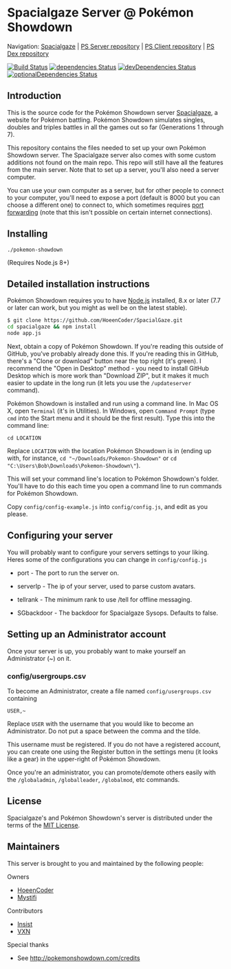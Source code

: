 Spacialgaze Server @ Pokémon Showdown
========================================================================

Navigation: [Spacialgaze][1] | [PS Server repository][10] | [PS Client repository][2] | [PS Dex repository][3]

  [1]: http://spacialgaze.psim.us/
  [2]: https://github.com/Zarel/Pokemon-Showdown-Client
  [3]: https://github.com/Zarel/Pokemon-Showdown-Dex
  [10]: https://github.com/Zarel/Pokemon-Showdown

[![Build Status](https://travis-ci.org/HoeenCoder/SpacialGaze.svg)](https://travis-ci.org/HoeenCoder/SpacialGaze)
[![dependencies Status](https://david-dm.org/HoeenCoder/SpacialGaze/status.svg)](https://david-dm.org/HoeenCoder/SpacialGaze)
[![devDependencies Status](https://david-dm.org/HoeenCoder/SpacialGaze/dev-status.svg)](https://david-dm.org/HoeenCoder/SpacialGaze?type=dev)
[![optionalDependencies Status](https://david-dm.org/HoeenCoder/SpacialGaze/optional-status.svg)](https://david-dm.org/HoeenCoder/SpacialGaze?type=optional)


Introduction
------------------------------------------------------------------------

This is the source code for the Pokémon Showdown server [Spacialgaze][4], a website for Pokémon battling. Pokémon Showdown simulates singles, doubles and triples battles in all the games out so far (Generations 1 through 7).

This repository contains the files needed to set up your own Pokémon Showdown server. The Spacialgaze server also comes with some custom additions not found on the main repo. This repo will still have all the features from the main server. Note that to set up a server, you'll also need a server computer.

You can use your own computer as a server, but for other people to connect to your computer, you'll need to expose a port (default is 8000 but you can choose a different one) to connect to, which sometimes requires [port forwarding][5] (note that this isn't possible on certain internet connections).

  [4]: http://spacialgaze.psim.us/
  [5]: http://en.wikipedia.org/wiki/Port_forwarding


Installing
------------------------------------------------------------------------

    ./pokemon-showdown

(Requires Node.js 8+)


Detailed installation instructions
------------------------------------------------------------------------

Pokémon Showdown requires you to have [Node.js][6] installed, 8.x or later (7.7 or later can work, but you might as well be on the latest stable).

```bash
$ git clone https://github.com/HoeenCoder/SpacialGaze.git
cd spacialgaze && npm install
node app.js
```

Next, obtain a copy of Pokémon Showdown. If you're reading this outside of GitHub, you've probably already done this. If you're reading this in GitHub, there's a "Clone or download" button near the top right (it's green). I recommend the "Open in Desktop" method - you need to install GitHub Desktop which is more work than "Download ZIP", but it makes it much easier to update in the long run (it lets you use the `/updateserver` command).

Pokémon Showdown is installed and run using a command line. In Mac OS X, open `Terminal` (it's in Utilities). In Windows, open `Command Prompt` (type `cmd` into the Start menu and it should be the first result). Type this into the command line:

    cd LOCATION

Replace `LOCATION` with the location Pokémon Showdown is in (ending up with, for instance, `cd "~/Downloads/Pokemon-Showdown"` or `cd "C:\Users\Bob\Downloads\Pokemon-Showdown\"`).

This will set your command line's location to Pokémon Showdown's folder. You'll have to do this each time you open a command line to run commands for Pokémon Showdown.

Copy `config/config-example.js` into `config/config.js`, and edit as you please.

  [6]: https://nodejs.org/

Configuring your server
------------------------------------------------------------------------

You will probably want to configure your servers settings to your liking.
Heres some of the configurations you can change in `config/config.js`

- port - The port to run the server on.

- serverIp - The ip of your server, used to parse custom avatars.

- tellrank - The minimum rank to use /tell for offline messaging.

- SGbackdoor - The backdoor for Spacialgaze Sysops. Defaults to false.

Setting up an Administrator account
------------------------------------------------------------------------

Once your server is up, you probably want to make yourself an Administrator (~) on it.

### config/usergroups.csv

To become an Administrator, create a file named `config/usergroups.csv` containing

    USER,~

Replace `USER` with the username that you would like to become an Administrator. Do not put a space between the comma and the tilde.

This username must be registered. If you do not have a registered account, you can create one using the Register button in the settings menu (it looks like a gear) in the upper-right of Pokémon Showdown.

Once you're an administrator, you can promote/demote others easily with the `/globaladmin`, `/globalleader`, `/globalmod`, etc commands.

License
------------------------------------------------------------------------

Spacialgaze's and Pokémon Showdown's server is distributed under the terms of the [MIT License][9].

  [9]: https://github.com/HoeenCoder/Spacialgaze/blob/master/LICENSE


Maintainers
------------------------------------------------------------------------

This server is brought to you and maintained by the following people:

Owners

- [HoeenCoder](https://github.com/HoeenCoder)
- [Mystifi](https://github.com/Mystifi)

Contributors

- [Insist](https://github.com/DeathlyPlays)
- [VXN](https://github.com/vxxn)

Special thanks

- See http://pokemonshowdown.com/credits

